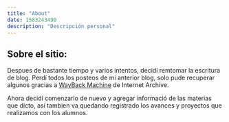 ```yaml
---
title: "About"
date: 1583243490
description: "Descripción personal"
---
```


## Sobre el sitio:

Despues de bastante tiempo y varios intentos, decidí remtomar la escritura de blog.
Perdí todos los posteos de mi anterior blog, solo pude recuperar algunos gracias a
[WayBack Machine](https://web.archive.org/web) de Internet Archive.

Ahora decidí comenzarlo de nuevo y agregar informació de las materias que dicto, así 
tambien va quedando registrado los avances y proyectos que realizamos con los alumnos.
